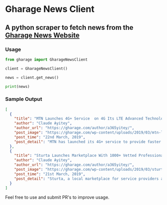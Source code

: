 # Gharage News Client

## A python scraper to fetch news from the [Gharage News Website](https://gharage.com/)


### Usage
```python
from gharage import GharageNewsClient

client = GharageNewsClient()

news = client.get_news()

print(news)

```

### Sample Output
```json
[
  {
    "title": "MTN Launches 4G+ Service  on 4G Its LTE Advanced Technology",
    "author": "Claude Ayitey",
    "author_url": "https://gharage.com/author/a365yitey/",
    "post_image": "https://gharage.com/wp-content/uploads/2019/03/mtn-launches-4g-gharage-250x170.jpg",
    "post_time": "22nd March, 2019",
    "post_detail": "MTN has launched its 4G+ service to provide faster data speeds with widest coverage using 800MHz and 2600MHz for carrier aggregation."
  },
  {
    "title": "Sturta Launches Marketplace With 1000+ Vetted Professionals",
    "author": "Claude Ayitey",
    "author_url": "https://gharage.com/author/a365yitey/",
    "post_image": "https://gharage.com/wp-content/uploads/2019/03/sturta-launches-marketplace-1000-vetted-professionals-gharage-250x170.jpg",
    "post_time": "21st March, 2019",
    "post_detail": "Sturta, a local marketplace for service providers across Africa, has launched with more than 1000 vetted professionals in Accra, Ghana."
  }
]
```

Feel free to use and submit PR's to improve usage. 